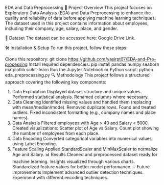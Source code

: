 EDA and Data Preprocessing
📌 Project Overview
This project focuses on Exploratory Data Analysis (EDA) and Data Preprocessing to enhance the quality and reliability of data before applying machine learning techniques. The dataset used in this project contains information about employees, including their company, age, salary, place, and gender.

📂 Dataset
The dataset can be accessed here: Google Drive Link.

🛠️ Installation & Setup
To run this project, follow these steps:

Clone this repository:
git clone https://github.com/yasirpt07/EDA-and-Pre-processing
Install required dependencies:
pip install pandas numpy seaborn matplotlib scikit-learn
Run the Jupyter Notebook or Python script:
python eda_preprocessing.py
🔍 Methodology
This project follows a structured approach covering the following key components:

1. Data Exploration
Displayed dataset structure and unique values.
Performed statistical analysis.
Renamed columns where necessary.
2. Data Cleaning
Identified missing values and handled them (replacing with mean/median/mode).
Removed duplicate rows.
Found and treated outliers.
Fixed inconsistent formatting (e.g., company names and place names).
3. Data Analysis
Filtered employees with Age > 40 and Salary < 5000.
Created visualizations:
Scatter plot of Age vs Salary.
Count plot showing the number of employees from each place.
4. Data Encoding
Converted categorical variables into numerical values using Label Encoding.
5. Feature Scaling
Applied StandardScaler and MinMaxScaler to normalize Age and Salary.
📊 Results
Cleaned and preprocessed dataset ready for machine learning.
Insights visualized through various charts.
Standardized feature values for better model performance.
💡 Future Improvements
Implement advanced outlier detection techniques.
Experiment with different encoding techniques.
